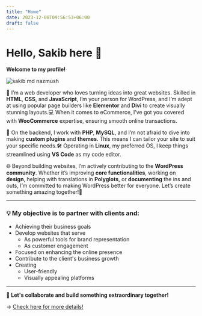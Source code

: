```yaml
---
title: "Home"
date: 2023-12-08T09:56:53+06:00
draft: false
---
```


# Hello, Sakib here 👋

**Welcome to my profile!**

![sakib md nazmush](https://res.cloudinary.com/dr1nwz8am/image/upload/v1708249660/Sakib_image_fihr57.jpg)

🚀 I’m a web developer who loves turning ideas into great websites. Skilled in **HTML**, **CSS**, and **JavaScript**, I’m your person for WordPress, and I’m adept at using popular page builders like **Elementor** and **Divi** to create visually stunning layouts.💻 When it comes to eCommerce, I’ve got you covered with **WooCommerce** expertise, ensuring smooth online transactions.


🔧 On the backend, I work with **PHP**, **MySQL**, and I’m not afraid to dive into making **custom plugins** and **themes**. This means I can tailor your site to suit your specific needs.🛠️ Operating in **Linux**, my preferred OS, I keep things streamlined using **VS Code** as my code editor.

🌐 Beyond building websites, I’m actively contributing to the **WordPress community**. Whether it’s improving **core functionalities**, working on **design**, helping with translations in **Polyglots**, or **documenting** the ins and outs, I’m committed to making WordPress better for everyone. Let’s create something amazing together!🌟

<hr />

### 💡 My objective is to partner with clients and:

- Achieving their business goals
- Develop websites that serve
  - As powerful tools for brand representation
  - As customer engagement
- Focused on enhancing the online presence
- Contribute to the client's business growth
- Creating
  - User-friendly
  - Visually appealing platforms

---

**🚀 Let's collaborate and build something extraordinary together!** 

→ [Check here for more details!](https://about.me/sakibsnaz)


